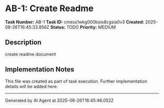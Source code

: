 # AB-1: Create Readme

**Task Number:** AB-1
**Task ID:** cmess1wkg000bsio8cgsia0v3
**Created:** 2025-08-26T16:45:33.856Z
**Status:** TODO
**Priority:** MEDIUM

## Description
create readme document

## Implementation Notes
This file was created as part of task execution.
Further implementation details will be added here.

---
Generated by AI Agent at 2025-08-26T16:45:46.052Z
